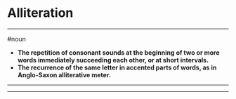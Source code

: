 # Alliteration
---
#noun
- **The repetition of consonant sounds at the beginning of two or more words immediately succeeding each other, or at short intervals.**
- **The recurrence of the same letter in accented parts of words, as in Anglo-Saxon alliterative meter.**
---
---
